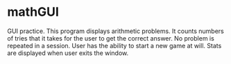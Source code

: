 # mathGUI
GUI practice.
This program displays arithmetic problems. It counts numbers of tries that it takes
for the user to get the correct answer. No problem is repeated in a session. User has
the ability to start a new game at will. 
Stats are displayed when user exits the window.
